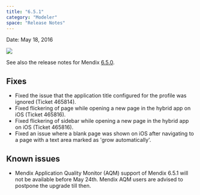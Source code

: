 ```yaml
---
title: "6.5.1"
category: "Modeler"
space: "Release Notes"
---
```

Date: May 18, 2016



[![](attachments/819203/19399042.png)](https://appstore.home.mendix.com/link/modeler/6.5.1)

See also the release notes for Mendix [6.5.0](https://world.mendix.com/display/ReleaseNotes/6.5.0).

## Fixes

*   Fixed the issue that the application title configured for the profile was ignored (Ticket 465814).
*   Fixed flickering of page while opening a new page in the hybrid app on iOS (Ticket 465816).
*   Fixed flickering of sidebar while opening a new page in the hybrid app on iOS (Ticket 465816).
*   Fixed an issue where a blank page was shown on iOS after navigating to a page with a text area marked as 'grow automatically'.

## Known issues

*   Mendix Application Quality Monitor (AQM) support of Mendix 6.5.1 will not be available before May 24th. Mendix AQM users are advised to postpone the upgrade till then.
